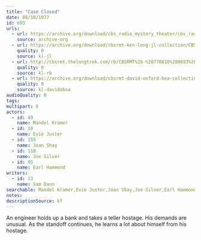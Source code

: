 ```yaml
---
title: "Case Closed"
date: 08/10/1977
id: 693
urls: 
  - url: https://archive.org/download/cbs_radio_mystery_theater/cbs_radio_mystery_theater-0651-0700.zip/cbs_radio_mystery_theater-0651-0700%2Fcbsrmt_0693_case_closed.mp3
    source: archive-org
  - url: https://archive.org/download/cbsrmt-ken-long-jl-collection/CBSRMT - 770810 0693 Case Closed_jl.mp3
    quality: 0
    source: kl-jl
  - url: http://cbsrmt.thelongtrek.com/rb/CBSRMT%20-%20770810%200693%20Case%20Closed_WLNH-FM_rb.mp3
    quality: 0
    source: kl-rb
  - url: https://archive.org/download/cbsrmt-david-oxford-boa-collection/CBSRMT-770810-0693-Case-Closed-(128-48)_WBBM-JE-{BoA}.mp3
    quality: 0
    source: kl-davidoboa
audioQuality: 0
tags: 
multipart: 0
actors:  
  - id: 49
    name: Mandel Kramer  
  - id: 10
    name: Evie Juster  
  - id: 155
    name: Joan Shay  
  - id: 118
    name: Joe Silver  
  - id: 95
    name: Earl Hammond
writers:  
  - id: 13
    name: Sam Dann
searchable: Mandel Kramer,Evie Juster,Joan Shay,Joe Silver,Earl Hammond Sam Dann
notes: 
descriptionSource: kf
---
```

An engineer holds up a bank and takes a teller hostage. His demands are unusual. As the standoff continues, he learns a lot about himself from his hostage.